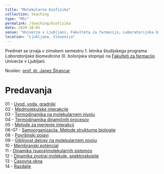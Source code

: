 ```yaml
---
title: "Molekularna biofizika"
collection: teaching
type: "MSc"
permalink: /teaching/biofizika
date: 2020-10-01
venue: "Univerza v Ljubljani, Fakulteta za farmacijo, Laboratorijska biomedicina"
location: "Ljubljana, Slovenija"
---
```


Predmet se izvaja v zimskem semestru 1. letnika študijskega programa *Laboratorijska biomedicina* (II. bolonjska stopnja) na [Fakulteti za farmacijo](http://www.ffa.uni-lj.si) Univerze v Ljubljani.  

Nosilec: [prof. dr. Janez Štrancar](/team/StrancarJanez)

Predavanja
======
01 - [Uvod, voda, gradniki](/files/teaching/biofizika/01-MolBiof-UVOD_voda_gradniki.pdf)  
02 - [Medmolekulske interakcije](/files/teaching/biofizika/02-MolBiof-MedMolInterakcije.pdf)  
03 - [Termodinamika na molekularnem nivoju](/files/teaching/biofizika/03-MolBiof-Termodinamika.pdf)  
04 - [Termodinamika dinamičnih procesov](/files/teaching/biofizika/04-MolBiof-TermodinamikaDinamicnihProcesov.pdf)  
05 - [Metode za merjenje interakcij](/files/teaching/biofizika/05-MolBiof-SpecificneInterakcije.pdf)  
06-07 - [Samoorganizacija, Metode strukturne biologije](/files/teaching/biofizika/06-07-MolBiof-Samoorganizacija.pdf)  
08 - [Površinski pojavi ](/files/teaching/biofizika/08-MolBiof-PovrsinskiPojavi.pdf)  
09 - [Gibljivost delcev na molekularnem nivoju](/files/teaching/biofizika/09-MolBiof-Gibljivost.pdf)  
10 - [Membranski potencial](/files/teaching/biofizika/10-MolBiof-MembranskiPotencial.pdf)   
11 - [Dinamika (supra)molekularnih sistemov](/files/teaching/biofizika/11-MolBiof-DinamikaSupramolekularnihSistemov.pdf)  
12 - [Dinamika znotraj molekule, spektroskopije](/files/teaching/biofizika/12-MolBiof-IntramolekularnaGibanja.pdf)  
13 - [Časovna okna](/files/teaching/biofizika/13-MolBiof-CasovnaOkna.pdf)  
14 - [Razdalje](/files/teaching/biofizika/14-MolBiof-Razdalje.pdf)  

<!-- 
Vaje
======
[Povzetek vaj](/files/teaching/biofizika/vaje_mol_biofiz)

Izpiti
====== -->